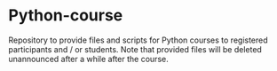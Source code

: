 # Python-course
Repository to provide files and scripts for Python courses to registered participants and / or students. Note that provided files will be deleted unannounced after a while after the course.
